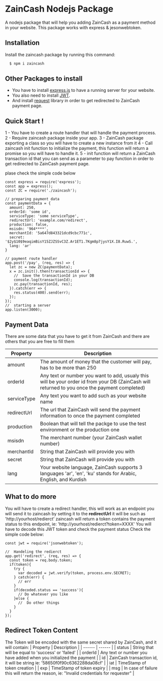 # ZainCash Nodejs Package

A nodejs package that will help you adding ZainCash as a payment method in your website.
This package works with express & jesonwebtoken.

## Installation
Install the zaincash package by running this command:
  ```sh
    $ npm i zaincash
  ```

## Other Packages to install

  - You have to install [express.js](https://expressjs.com/) to have a running server for your website.
  - You also need to install [JWT](https://www.npmjs.com/package/jsonwebtoken).
  - And install [request](https://www.npmjs.com/package/request) library in order to get redirected to ZainCash payment page.

## Quick Start !
1 - You have to create a route handler that will handle the payment process.
2 - Require zaincash package inside your app.
3 - ZainCash package exporting a class so you will have to create a new instance from it
4 - Call zaincash init function to initialize the payment, this function will return a promise so you will have to handle it.
5 - init function will return a ZainCash transaction id that you can send as a parameter to pay function in order to get redirected to ZainCash payment page.


plase check the simple code below
```
const express = require('express');
const app = express();
const ZC = require('./zaincash');

// preparing payment data
const paymentData = {
  amount: 250,
  orderId: 'some id',
  serviceType: 'some serviceType',
  redirectUrl: 'example.com/redirect',
  production: false,
  msisdn: '964****',
  merchantId: '5a647d843321dcd9cbc771c',
  secret: '$2y$10$9eaqimBisY15ZJZSSvC3Z.Ar1ET1.7Kgm8p7jysY1X.I8.RuwS.',
  lang: 'ar'
}

// payment route handler
app.post('/pay', (req, res) => {
  let zc = new ZC(paymentData);
  x = zc.init().then(transactionId => {
    //  Save the transactionId in your DB
    console.log(transactionId);
    zc.pay(transactionId, res);
  }).catch(err => {
    res.status(400).send(err);
  });
});
//  starting a server
app.listen(3000);
```

## Payment Data
There are some data that you have to get it from ZainCash and there are others that you are free to fill them

| Property | Description |
| ------ | ------ |
| amount | The amount of money that the customer will pay, has to be more than 250 |
| orderId | Any text or number you want to add, usualy this will be your order id from your DB (ZainCash will returned to you once the payment completed)  |
| serviceType | Any text you want to add such as your website name |
| redirectUrl | The url that ZainCash will send the payment information to once the payment completed |
| production | Boolean that will tell the packge to use the test environment or the production one |
| msisdn | The merchant number (your ZainCash wallet number) |
| merchantId | String that ZainCash will provide you with |
| secret | String that ZainCash will provide you with |
| lang | Your website language, ZainCash supports 3 languages 'ar', 'en', 'ku' stands for Arabic, English, and Kurdish |


## What to do more
You will have to create a redirect handler, this will work as an endpoint you will send it to zaincash by setting it to the **redirectUrl** it will be such as 'http://yourhost/redierct'
zaincash will return a token contains the payment status to this endpoint, ie: 'http://yourhost/redierct?token=XXXX'
You will have to decode this JWT token and check the payment status
Check the simple code below:

```
const jwt = require('jsonwebtoken');

//  Handeling the redierct
app.get('redirect', (req, res) => {
  const token = req.body.token;
  if(token){
    try {
      var decoded = jwt.verify(token, process.env.SECRET);
    } catch(err) {
      // err
    }
    if(decoded.status == 'success'){
      // Do whatever you like
    }else {
      //  Do other things
    }
  }
});
```
## Redirect Token Content
The Token will be encoded with the same secret shared by ZainCash, and it will contain:
| Property | Description |
| ------ | ------ |
| status | String that will be equal to 'success' or 'failed' |
| orderId | Any text or number you have added when you initialized the payment  |
| id | ZainCash transaction id, it will be string ie: '58650f0f90c6362288da08cf' |
| iat | TimeStamp of token creation |
| exp | TimeStamp of token expiry |
| msg | In case of failure this will return the reason, ie: "Invalid credentials for requester" |
